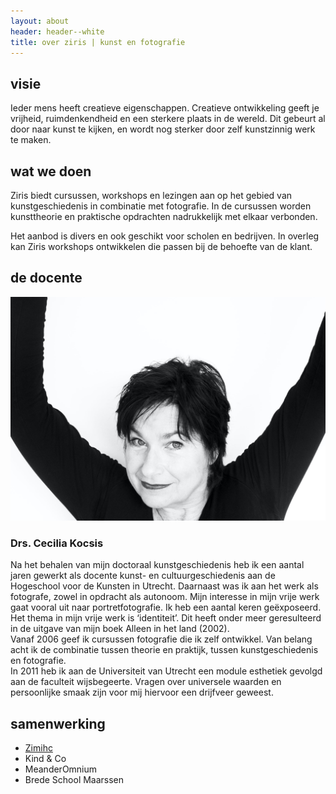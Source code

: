 ```yaml
---
layout: about
header: header--white
title: over ziris | kunst en fotografie
---
```

## visie

Ieder mens heeft creatieve eigenschappen. Creatieve ontwikkeling geeft je vrijheid, ruimdenkendheid en een sterkere plaats in de wereld. Dit gebeurt al door naar kunst te kijken, en wordt nog sterker door zelf kunstzinnig werk te maken.

## wat we doen

Ziris biedt cursussen, workshops en lezingen aan op het gebied van kunstgeschiedenis in combinatie met fotografie. In de cursussen worden kunsttheorie en praktische opdrachten nadrukkelijk met elkaar verbonden.

Het aanbod is divers en ook geschikt voor scholen en bedrijven. In overleg kan Ziris workshops ontwikkelen die passen bij de behoefte van de klant.

## de docente

![Cecilia Kocsis, Hoera. Een zelfportret](/assets/img/hoera-web.jpg "Cecilia Kocsis")

### Drs. Cecilia Kocsis

Na het behalen van mijn doctoraal kunstgeschiedenis heb ik een aantal jaren gewerkt als docente kunst- en cultuurgeschiedenis aan de Hogeschool voor de Kunsten in Utrecht. Daarnaast was ik aan het werk als fotografe, zowel in opdracht als autonoom. Mijn interesse in mijn vrije werk gaat vooral uit naar portretfotografie. Ik heb een aantal keren geëxposeerd. Het thema in mijn vrije werk is ‘identiteit’. Dit heeft onder meer geresulteerd in de uitgave van mijn boek Alleen in het land (2002).<br>
Vanaf 2006 geef ik cursussen fotografie die ik zelf ontwikkel. Van belang acht ik de combinatie tussen theorie en praktijk, tussen kunstgeschiedenis en fotografie.<br>
In 2011 heb ik aan de Universiteit van Utrecht een module esthetiek gevolgd aan de faculteit wijsbegeerte. Vragen over universele waarden en persoonlijke smaak zijn voor mij
hiervoor een drijfveer geweest.

## samenwerking

* [Zimihc](https://www.zimihc.nl/)
* Kind & Co
* MeanderOmnium
* Brede School Maarssen